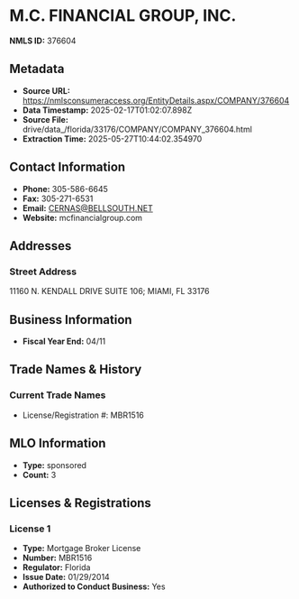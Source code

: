# M.C. FINANCIAL GROUP, INC.

**NMLS ID:** 376604

## Metadata
- **Source URL:** https://nmlsconsumeraccess.org/EntityDetails.aspx/COMPANY/376604
- **Data Timestamp:** 2025-02-17T01:02:07.898Z
- **Source File:** drive/data_/florida/33176/COMPANY/COMPANY_376604.html
- **Extraction Time:** 2025-05-27T10:44:02.354970

## Contact Information
- **Phone:** 305-586-6645
- **Fax:** 305-271-6531
- **Email:** CERNAS@BELLSOUTH.NET
- **Website:** mcfinancialgroup.com

## Addresses
### Street Address
11160 N. KENDALL DRIVE SUITE 106; MIAMI, FL 33176

## Business Information
- **Fiscal Year End:** 04/11

## Trade Names & History
### Current Trade Names
- License/Registration #: MBR1516

## MLO Information
- **Type:** sponsored
- **Count:** 3

## Licenses & Registrations

### License 1
- **Type:** Mortgage Broker License
- **Number:** MBR1516
- **Regulator:** Florida
- **Issue Date:** 01/29/2014
- **Authorized to Conduct Business:** Yes
